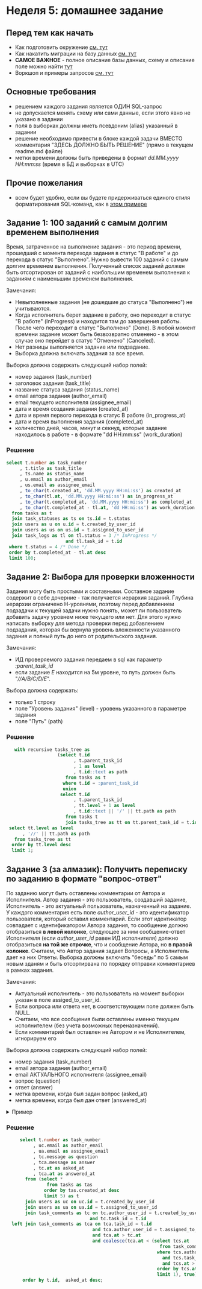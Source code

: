 # Неделя 5: домашнее задание

## Перед тем как начать
- Как подготовить окружение [см. тут](./docs/01-prepare-environment.md)
- Как накатить миграции на базу данных [см. тут](./docs/02-data-migrations.md)
- **САМОЕ ВАЖНОЕ** - полное описание базы данных, схему и описание поле можно найти [тут](./docs/03-db-description.md)
- Воркшоп и примеры запросов [см. тут](https://gitlab.ozon.dev/cs/classroom-9/students/week-5/workshop-5/-/blob/master/README.md)

## Основные требования
- решением каждого задания является ОДИН SQL-запрос
- не допускается менять схему или сами данные, если этого явно не указано в задании
- поля в выборках должны иметь псевдоним (alias) указанный в задании
- решение необходимо привести в блоке каждой задачи ВМЕСТО комментария "ЗДЕСЬ ДОЛЖНО БЫТЬ РЕШЕНИЕ" (прямо в текущем readme.md файле)
- метки времени должны быть приведены в формат _dd.MM.yyyy HH:mm:ss_ (время в БД и выборках в UTC)

## Прочие пожелания
- всем будет удобно, если вы будете придерживаться единого стиля форматирования SQL-команд, как в [этом примере](./docs/04-sql-guidelines.md)

## Задание 1: 100 заданий с самым долгим временем выполнения
Время, затраченное на выполнение задания - это период времени, прошедший с момента перехода задания в статус "В работе" и до перехода в статус "Выполнено".
Нужно вывести 100 заданий с самым долгим временем выполнения. 
Полученный список заданий должен быть отсортирован от заданий с наибольшим временем выполнения к заданиям с наименьшим временем выполнения.

Замечания:
- Невыполненные задания (не дошедшие до статуса "Выполнено") не учитываются.
- Когда исполнитель берет задание в работу, оно переходит в статус "В работе" (InProgress) и находится там до завершения работы. После чего переходит в статус "Выполнено" (Done).
  В любой момент времени задание может быть безвозвратно отменено - в этом случае оно перейдет в статус "Отменено" (Canceled).
- Нет разницы выполняется задание или подзадание.
- Выборка должна включать задания за все время.

Выборка должна содержать следующий набор полей:
- номер задания (task_number)
- заголовок задания (task_title)
- название статуса задания (status_name)
- email автора задания (author_email)
- email текущего исполнителя (assignee_email)
- дата и время создания задания (created_at)
- дата и время первого перехода в статус В работе (in_progress_at)
- дата и время выполнения задания (completed_at)
- количество дней, часов, минут и секнуд, которые задание находилось в работе - в формате "dd HH:mm:ss" (work_duration)

### Решение
```sql
select t.number as task_number
     , t.title as task_title
     , ts.name as status_name
     , u.email as author_email
     , us.email as assignee_email
     , to_char(t.created_at, 'dd.MM.yyyy HH:mi:ss') as created_at
     , to_char(tl.at, 'dd.MM.yyyy HH:mi:ss') as in_progress_at
     , to_char(t.completed_at, 'dd.MM.yyyy HH:mi:ss') as completed_at
     , to_char(t.completed_at - tl.at, 'dd HH:mi:ss') as work_duration
  from tasks as t
  join task_statuses as ts on ts.id = t.status
  join users as u on u.id = t.created_by_user_id
  join users as us on us.id = t.assigned_to_user_id
  join task_logs as tl on tl.status = 3 /* InProgress */
                      and tl.task_id = t.id
 where t.status = 4 /* Done */
 order by t.completed_at - tl.at desc
 limit 100;
```

## Задание 2: Выбора для проверки вложенности
Задания могу быть простыми и составными. Составное задание содержит в себе дочерние - так получается иерархия заданий.
Глубина иерархии ограничено Н-уровнями, поэтому перед добавлением подзадачи к текущей задачи нужно понять, может ли пользователь добавить задачу уровнем ниже текущего или нет. Для этого нужно написать выборку для метода проверки перед добавлением подзадания, которая бы вернула уровень вложенности указанного задания и полный путь до него от родительского задания.

Замечания:
- ИД проверяемого задания передаем в sql как параметр _:parent_task_id_
- если задание _Е_ находится на 5м уровне, то путь должен быть "_//A/B/C/D/E_".

Выбора должна содержать:
- только 1 строку
- поле "Уровень задания" (level) - уровень указанного в параметре задания
- поле "Путь" (path)

### Решение
```sql
   with recursive tasks_tree as
                   (select t.id
                         , t.parent_task_id
                         , 1 as level
                         , t.id::text as path
                      from tasks as t
                     where t.id = :parent_task_id
                     union
                    select t.id
                         , t.parent_task_id
                         , tt.level + 1 as level
                         , t.id::text || '/' || tt.path as path
                      from tasks t
                      join tasks_tree as tt on tt.parent_task_id = t.id)
 select tt.level as level
      , '//' || tt.path as path
   from tasks_tree as tt
  order by tt.level desc
  limit 1;
```

## Задание 3 (за алмазик): Получить переписку по заданию в формате "вопрос-ответ"
По заданию могут быть оставлены комментарии от Автора и Исполнителя. Автор задания - это пользователь, создавший задание, Исполнитель - это актуальный пользователь, назначенный на задание.
У каждого комментария есть поле _author_user_id_ - это идентификатор пользователя, который оставил комментарий. Если этот идентикатор совпадает с идентификатором Автора задания, то сообщение должно отобразиться **в левой колонке**, следующее за ним сообщение-ответ Исполнителя (если _author_user_id_ равен ИД исполнителя) должно отобразиться **на той же строчке**, что и сообщение Автора, но **в правой колонке**. Считаем, что Автор задания задает Вопросы, а Исполнитель дает на них Ответы.
Выборка должны включать "беседы" по 5 самым новым зданям и быть отсортирвана по порядку отправки комментариев в рамках задания. 

Замечания:
- Актуальный исполнитель - это пользователь на момент выборки указан в поле assiged_to_user_id.
- Если вопроса или ответа нет, в соответствующем поле должен быть NULL.
- Считаем, что все сообщения были оставлены именно текущим исполнителем (без учета возможных переназначений).
- Если комментарий был оставлен не Автором и не Исполнителем, игнорируем его

Выборка должна содержать следующий набор полей:
- номер задания (task_number)
- email автора задания (author_email)
- email АКТУАЛЬНОГО исполнителя (assignee_email)
- вопрос (question)
- ответ (answer)
- метка времени, когда был задан вопрос (asked_at)
- метка времени, когда был дан ответ (answered_at)

<details>
  <summary>Пример</summary>

Переписка по заданию №1 между author@tt.ru и assgnee@tt.ru:
- 01.01.2023 08:00:00 (автор) "вопрос 1"
- 01.01.2023 09:00:00 (исполнитель) "ответ 1"
- 01.01.2023 09:15:00 (исполнитель) "ответ 2"
- 01.01.2023 09:30:00  (автор) "вопрос 2"

Ожидаемый результат выполнения SQL-запроса:

| task_number | author_email    | assignee_email | question  | answer  | asked_at             | answered_at          |
|-------------|-----------------|----------------|-----------|---------|----------------------|----------------------|
| 1           | author@tt.ru    | assgnee@tt.ru  | вопрос 1  | ответ 1 | 01.01.2023 08:00:00  | 01.01.2023 09:00:00  |
| 1           | author@tt.ru    | assgnee@tt.ru  | вопрос 1  | ответ 2 | 01.01.2023 08:00:00  | 01.01.2023 09:15:00  |
| 1           | author@tt.ru    | assgnee@tt.ru  | вопрос 2  |         | 01.01.2023 09:30:00  |                      |

</details>


### Решение
```sql
     select t.number as task_number
          , uc.email as author_email
          , ua.email as assignee_email
          , tc.message as question
          , tca.message as answer
          , tc.at as asked_at
          , tca.at as answered_at
       from (select *
               from tasks as tas
              order by tas.created_at desc
              limit 5) as t
       join users as uc on uc.id = t.created_by_user_id
       join users as ua on ua.id = t.assigned_to_user_id
       join task_comments as tc on tc.author_user_id = t.created_by_user_id
                               and tc.task_id = t.id
  left join task_comments as tca on tca.task_id = t.id
                                and tca.author_user_id = t.assigned_to_user_id
                                and tca.at > tc.at
                                and coalesce(tca.at < (select tcs.at
                                                         from task_comments as tcs
                                                        where tcs.author_user_id = t.created_by_user_id
                                                          and tcs.task_id = t.id
                                                          and tcs.at > tc.at
                                                        order by tcs.at desc
                                                        limit 1), true)
      order by t.id,  asked_at desc;
```
